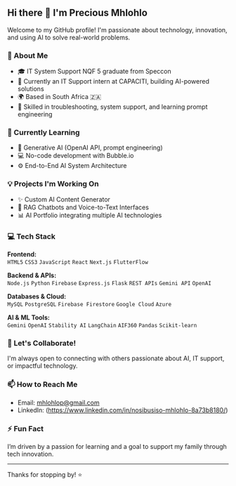 ## Hi there 👋 I'm Precious Mhlohlo

Welcome to my GitHub profile! I'm passionate about technology, innovation, and using AI to solve real-world problems.

### 🚀 About Me
- 🎓 IT System Support NQF 5 graduate from Speccon
- 💼 Currently an IT Support intern at CAPACITI, building AI-powered solutions
- 🌍 Based in South Africa 🇿🇦
- 🔧 Skilled in troubleshooting, system support, and learning prompt engineering

### 🌱 Currently Learning
- 🧠 Generative AI (OpenAI API, prompt engineering)
- 💻 No-code development with Bubble.io
- ⚙️ End-to-End AI System Architecture

### 💡 Projects I'm Working On
- ✨ Custom AI Content Generator
- 🤖 RAG Chatbots and Voice-to-Text Interfaces
- 📊 AI Portfolio integrating multiple AI technologies

### 💻 Tech Stack
 
**Frontend:**  
`HTML5` `CSS3` `JavaScript` `React` `Next.js` `FlutterFlow`  
 
**Backend & APIs:**  
`Node.js` `Python` `Firebase` `Express.js` `Flask` `REST APIs` `Gemini API` `OpenAI`  
 
**Databases & Cloud:**  
`MySQL` `PostgreSQL` `Firebase Firestore` `Google Cloud` `Azure`  
 
**AI & ML Tools:**  
`Gemini` `OpenAI` `Stability AI` `LangChain` `AIF360` `Pandas` `Scikit-learn`  

### 🤝 Let's Collaborate!
I'm always open to connecting with others passionate about AI, IT support, or impactful technology.

### 📫 How to Reach Me
- Email: mhlohlop@gmail.com
- LinkedIn: (https://www.linkedin.com/in/nosibusiso-mhlohlo-8a73b8180/)

### ⚡ Fun Fact
I’m driven by a passion for learning and a goal to support my family through tech innovation.

---

Thanks for stopping by! ⭐


